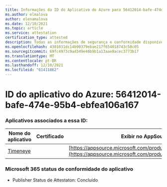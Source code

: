 ```yaml
---
title: Informações da ID do Aplicativo do Azure para 56412014-bafe-474e-95b4-ebfea106a167
ms.author: elmalova
author: elenamalova
ms.date: 12/10/2021
ms.topic: article
ms.service: attestation
certification_type: attested
description: Todas as informações de segurança e conformidade disponíveis para 56412014-bafe-474e-95b4-ebfea106a167.
ms.openlocfilehash: 4301031dc14b90379ebae217f654018743c58c05
ms.sourcegitcommit: 69fc4973c9ad349e40b9b1a13aae8acec3773b17
ms.translationtype: MT
ms.contentlocale: pt-BR
ms.lasthandoff: 12/10/2021
ms.locfileid: "61411862"
---
```

# <a name="azure-app-id-56412014-bafe-474e-95b4-ebfea106a167"></a>ID do aplicativo do Azure: 56412014-bafe-474e-95b4-ebfea106a167


### <a name="apps-associated-with-this-id"></a>Aplicativos associados a essa ID:
| **Nome do aplicativo** | **Certificado** | **Exibir no AppSource** |
|--------------|---------------|-----------------------|
| [Timeneye](https://docs.microsoft.com/microsoft-365-app-certification/forward/WA200001950) |  | [https://appsource.microsoft.com/product/office/WA200001950](https://appsource.microsoft.com/product/office/WA200001950) |

### <a name="microsoft-365-app-compliance-status"></a>Microsoft 365 status de conformidade do aplicativo
- Publisher Status de Attestaton: Concluído
